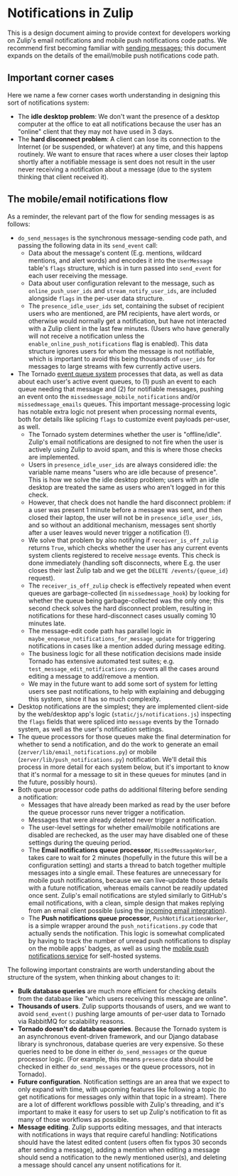 # Notifications in Zulip

This is a design document aiming to provide context for developers
working on Zulip's email notifications and mobile push notifications
code paths. We recommend first becoming familiar with [sending
messages](../subsystems/sending-messages.md); this document expands on
the details of the email/mobile push notifications code path.

## Important corner cases

Here we name a few corner cases worth understanding in designing this
sort of notifications system:

* The **idle desktop problem**: We don't want the presence of a
  desktop computer at the office to eat all notifications because the
  user has an "online" client that they may not have used in 3 days.
* The **hard disconnect problem**: A client can lose its connection to
  the Internet (or be suspended, or whatever) at any time, and this
  happens routinely. We want to ensure that races where a user closes
  their laptop shortly after a notifiable message is sent does not
  result in the user never receiving a notification about a message
  (due to the system thinking that client received it).

## The mobile/email notifications flow

As a reminder, the relevant part of the flow for sending messages is
as follows:
* `do_send_messages` is the synchronous message-sending code path,
  and passing the following data in its `send_event` call:
  * Data about the message's content (E.g. mentions, wildcard
  mentions, and alert words) and encodes it into the `UserMessage`
  table's `flags` structure, which is in turn passed into
  `send_event` for each user receiving the message.
  * Data about user configuration relevant to the message, such as
  `online_push_user_ids` and `stream_notify_user_ids`, are included
  alongside `flags` in the per-user data structure.
  * The `presence_idle_user_ids` set, containing the subset of
  recipient users who are mentioned, are PM recipients, have alert
  words, or otherwise would normally get a notification, but have not
  interacted with a Zulip client in the last few minutes.  (Users who
  have generally will not receive a notification unless the
  `enable_online_push_notifications` flag is enabled).  This data
  structure ignores users for whom the message is not notifiable,
  which is important to avoid this being thousands of `user_ids` for
  messages to large streams with few currently active users.
* The Tornado [event queue system](../subsystems/events-system.md)
  processes that data, as well as data about each user's active event
  queues, to (1) push an event to each queue needing that message and
  (2) for notifiable messages, pushing an event onto the
  `missedmessage_mobile_notifications` and/or `missedmessage_emails`
  queues. This important message-processing logic has notable extra
  logic not present when processing normal events, both for details
  like splicing `flags` to customize event payloads per-user, as well.
  * The Tornado system determines whether the user is "offline/idle".
    Zulip's email notifications are designed to not fire when the user
    is actively using Zulip to avoid spam, and this is where those
    checks are implemented.
  * Users in `presence_idle_user_ids` are always considered idle:
    the variable name means "users who are idle because of
    presence". This is how we solve the idle desktop problem; users
    with an idle desktop are treated the same as users who aren't
    logged in for this check.
  * However, that check does not handle the hard disconnect problem:
    if a user was present 1 minute before a message was sent, and then
    closed their laptop, the user will not be in
    `presence_idle_user_ids`, and so without an additional mechanism,
    messages sent shortly after a user leaves would never trigger a
    notification (!).
  * We solve that problem by also notifying if
    `receiver_is_off_zulip` returns `True`, which checks whether the user has any
    current events system clients registered to receive `message`
    events. This check is done immediately (handling soft disconnects,
    where E.g. the user closes their last Zulip tab and we get the
    `DELETE /events/{queue_id}` request).
  * The `receiver_is_off_zulip` check is effectively repeated when
    event queues are garbage-collected (in `missedmessage_hook`) by
    looking for whether the queue being garbage-collected was the only
    one; this second check solves the hard disconnect problem, resulting in
    notifications for these hard-disconnect cases usually coming 10
    minutes late.
  * The message-edit code path has parallel logic in
    `maybe_enqueue_notifications_for_message_update` for triggering
    notifications in cases like a mention added during message
    editing.
  * The business logic for all these notification decisions made
    inside Tornado has extensive automated test suites; e.g.
    `test_message_edit_notifications.py` covers all the cases around
    editing a message to add/remove a mention.
  * We may in the future want to add some sort of system for letting
    users see past notifications, to help with explaining and
    debugging this system, since it has so much complexity.
* Desktop notifications are the simplest; they are implemented
  client-side by the web/desktop app's logic
  (`static/js/notifications.js`) inspecting the `flags` fields that
  were spliced into `message` events by the Tornado system, as well as
  the user's notification settings.
* The queue processors for those queues make the final determination
  for whether to send a notification, and do the work to generate an
  email (`zerver/lib/email_notifications.py`) or mobile
  (`zerver/lib/push_notifications.py`) notification.  We'll detail
  this process in more detail for each system below, but it's
  important to know that it's normal for a message to sit in these
  queues for minutes (and in the future, possibly hours).
* Both queue processor code paths do additional filtering before
  sending a notification:
  * Messages that have already been marked as read by the user before
    the queue processor runs never trigger a notification.
  * Messages that were already deleted never trigger a notification.
  * The user-level settings for whether email/mobile notifications are
    disabled are rechecked, as the user may have disabled one of these
    settings during the queuing period.
  * The **Email notifications queue processor**, `MissedMessageWorker`,
  takes care to wait for 2 minutes (hopefully in the future this will be a
  configuration setting) and starts a thread to batch together multiple
  messages into a single email. These features are unnecessary
  for mobile push notifications, because we can live-update those
  details with a future notification, whereas emails cannot be readily
  updated once sent.  Zulip's email notifications are styled similarly
  to GitHub's email notifications, with a clean, simple design that
  makes replying from an email client possible (using the [incoming
  email integration](../production/email-gateway.md)).
  * The **Push notifications queue processor**,
  `PushNotificationsWorker`, is a simple wrapper around the
  `push_notifications.py` code that actually sends the
  notification. This logic is somewhat complicated by having to track
  the number of unread push notifications to display on the mobile
  apps' badges, as well as using the [mobile push notifications
  service](../production/mobile-push-notifications.md) for self-hosted
  systems.

The following important constraints are worth understanding about the
structure of the system, when thinking about changes to it:

* **Bulk database queries** are much more efficient for checking
  details from the database like "which users receiving this message
  are online".
* **Thousands of users**. Zulip supports thousands of users, and we
  want to avoid `send_event()` pushing large amounts of per-user data
  to Tornado via RabbitMQ for scalability reasons.
* **Tornado doesn't do database queries**. Because the Tornado system
  is an asynchronous event-driven framework, and our Django database
  library is synchronous, database queries are very expensive.  So
  these queries need to be done in either `do_send_messages` or the
  queue processor logic. (For example, this means `presence` data
  should be checked in either `do_send_messages` or the queue
  processors, not in Tornado).
* **Future configuration**. Notification settings are an area that we
  expect to only expand with time, with upcoming features like
  following a topic (to get notifications for messages only within
  that topic in a stream). There are a lot of different workflows
  possible with Zulip's threading, and it's important to make it easy
  for users to set up Zulip's notification to fit as many of those
  workflows as possible.
* **Message editing**. Zulip supports editing messages, and that
  interacts with notifications in ways that require careful handling:
  Notifications should have
  the latest edited content (users often fix typos 30 seconds after
  sending a message), adding a mention when editing a message should
  send a notification to the newly mentioned user(s), and deleting a
  message should cancel any unsent notifications for it.
